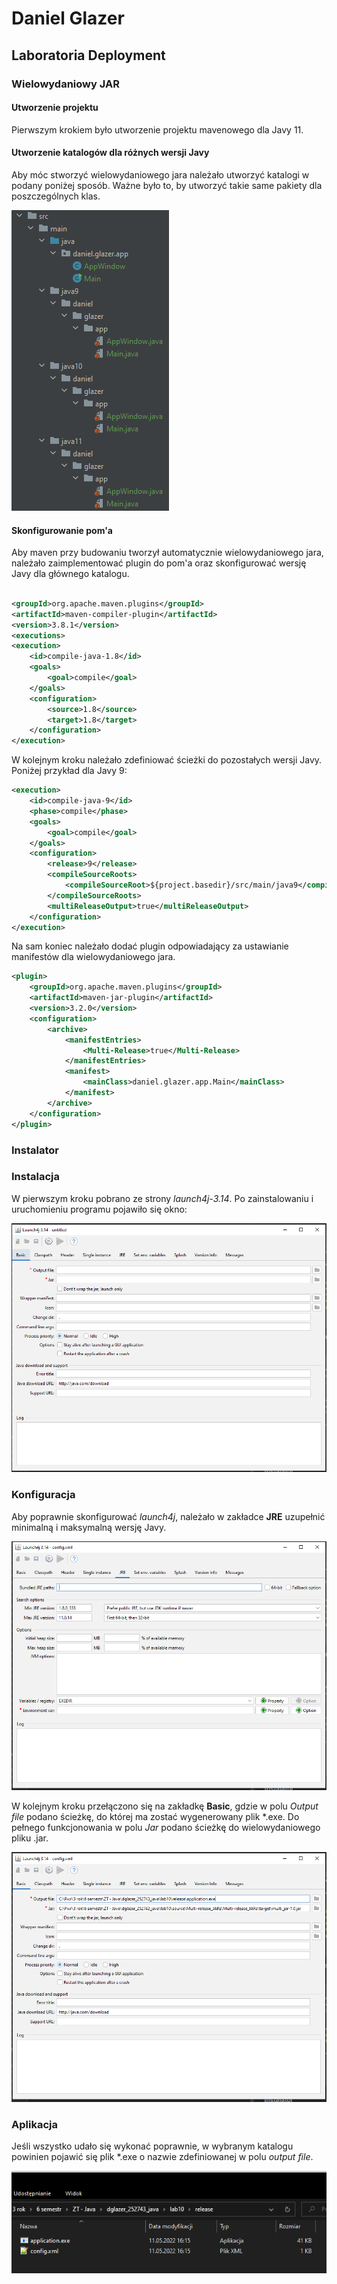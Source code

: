 # Daniel Glazer

## Laboratoria Deployment

### Wielowydaniowy JAR

#### Utworzenie projektu

Pierwszym krokiem było utworzenie projektu mavenowego dla Javy 11.

#### Utworzenie katalogów dla różnych wersji Javy

Aby móc stworzyć wielowydaniowego jara należało utworzyć katalogi w podany poniżej sposób. Ważne było to, by utworzyć
takie same pakiety dla poszczególnych klas.

![](screens/pakiety.png)

#### Skonfigurowanie pom'a

Aby maven przy budowaniu tworzył automatycznie wielowydaniowego jara, należało zaimplementować plugin do pom'a oraz
skonfigurować wersję Javy dla głównego katalogu.

```xml

<groupId>org.apache.maven.plugins</groupId>
<artifactId>maven-compiler-plugin</artifactId>
<version>3.8.1</version>
<executions>
<execution>
    <id>compile-java-1.8</id>
    <goals>
        <goal>compile</goal>
    </goals>
    <configuration>
        <source>1.8</source>
        <target>1.8</target>
    </configuration>
</execution>
```

W kolejnym kroku należało zdefiniować ścieżki do pozostałych wersji Javy.
Poniżej przykład dla Javy 9:

```xml
<execution>
    <id>compile-java-9</id>
    <phase>compile</phase>
    <goals>
        <goal>compile</goal>
    </goals>
    <configuration>
        <release>9</release>
        <compileSourceRoots>
            <compileSourceRoot>${project.basedir}/src/main/java9</compileSourceRoot>
        </compileSourceRoots>
        <multiReleaseOutput>true</multiReleaseOutput>
    </configuration>
</execution>
```

Na sam koniec należało dodać plugin odpowiadający za ustawianie manifestów dla wielowydaniowego jara.

```xml
<plugin>
    <groupId>org.apache.maven.plugins</groupId>
    <artifactId>maven-jar-plugin</artifactId>
    <version>3.2.0</version>
    <configuration>
        <archive>
            <manifestEntries>
                <Multi-Release>true</Multi-Release>
            </manifestEntries>
            <manifest>
                <mainClass>daniel.glazer.app.Main</mainClass>
            </manifest>
        </archive>
    </configuration>
</plugin>
```

### Instalator

### Instalacja

W pierwszym kroku pobrano ze strony _launch4j-3.14_. Po zainstalowaniu i uruchomieniu programu pojawiło się okno:

![](screens/start.png)

### Konfiguracja

Aby poprawnie skonfigurować _launch4j_, należało w zakładce **JRE** uzupełnić minimalną i maksymalną wersję Javy.

![](screens/uzupelnienie_jre.png)

W kolejnym kroku przełączono się na zakładkę **Basic**, gdzie w polu _Output file_ podano ścieżkę, do której ma 
zostać wygenerowany plik *.exe. Do pełnego funkcjonowania w polu _Jar_ podano ścieżkę do wielowydaniowego pliku .jar.

![](screens/uzupelnienie_basic.png)

### Aplikacja 

Jeśli wszystko udało się wykonać poprawnie, w wybranym katalogu powinien pojawić się plik *.exe o nazwie 
zdefiniowanej w polu _output file_.

![](screens/wygenerowana_aplikacja.png)




